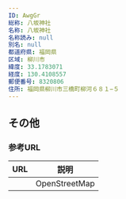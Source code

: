 ```yaml
---
ID: AwgGr
総称: 八坂神社
名称: 八坂神社
名称読み: null
別名: null
都道府県: 福岡県
区域: 柳川市
緯度: 33.1783071
経度: 130.4108557
郵便番号: 8320806
住所: 福岡県柳川市三橋町柳河６８１−５
---
```


## その他

### 参考URL

| URL | 説明          |
| --- | ------------- |
|     | OpenStreetMap |
